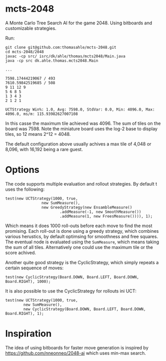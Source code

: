 mcts-2048
=========

A Monte Carlo Tree Search AI for the game 2048.
Using bitboards and customizable strategies.

Run:

    git clone git@github.com:thomasahle/mcts-2048.git
    cd mcts-2048/2048
    javac -cp src/ isrc/dk/ahle/thomas/mcts2048/Main.java
    java -cp src dk.ahle.thomas.mcts2048.Main

    ...

    7598.17444219067 / 493
    7610.59842519685 / 508
    9 11 12 9
    5 6 8 5
    1 3 4 3
    2 1 2 1
    
    UCTStrategy Win%: 1.0, Avg: 7598.0, StdVar: 0.0, Min: 4096.0, Max: 4096.0, ms/m: 115.93982627007108

In this casse the maximum tile achieved was 4096.
The sum of tiles on the board was 7598.
Note the miniature board uses the log-2 base to display tiles, so 12 means 2^12 = 4048.

The default configuration above usually achives a max tile of 4,048 or 8,096, with 16,192 being a rare guest.

Options
=======

The code supports multiple evaluation and rollout strategies.
By default t uses the following:

    test(new UCTStrategy(1000, true,
                    new SumMeasure(),
                    new GreedyStrategy(new EnsambleMeasure()
                            .addMeasure(-1, new SmoothMeasure())
                            .addMeasure(1, new FreesMeasure()))), 1);

Which means it does 1000 roll-outs before each move to find the most promising.
Each roll-out is done using a greedy strategy, which combines various herustics, by default optimsing for smoothness and free squares.
The eventual node is evaluated using the `SumMeasure`, which means taking the sum of all tiles.
Alternatively one could use the maximum tile or the score achived.

Another quite good strategy is the CyclicStrategy, which simply repeats a certain sequence of moves:

    test(new CyclicStrategy(Board.DOWN, Board.LEFT, Board.DOWN, Board.RIGHT), 1000);
        
It is also possible to use the CyclicStrategy for rollouts ini UCT:

    test(new UCTStrategy(1000, true,
            new SumMeasure(),
            new CyclicStrategy(Board.DOWN, Board.LEFT, Board.DOWN, Board.RIGHT), 1);

Inspiration
===========

The idea of using bitboards for faster move generation is inspired by https://github.com/nneonneo/2048-ai which uses min-max search.
